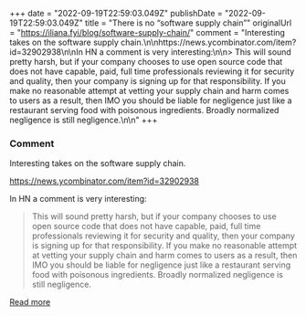 +++
date = "2022-09-19T22:59:03.049Z"
publishDate = "2022-09-19T22:59:03.049Z"
title = "There is no “software supply chain”"
originalUrl = "https://iliana.fyi/blog/software-supply-chain/"
comment = "Interesting takes on the software supply chain.\n\nhttps://news.ycombinator.com/item?id=32902938\n\nIn HN a comment is very interesting:\n\n> This will sound pretty harsh, but if your company chooses to use open source code that does not have capable, paid, full time professionals reviewing it for security and quality, then your company is signing up for that responsibility. If you make no reasonable attempt at vetting your supply chain and harm comes to users as a result, then IMO you should be liable for negligence just like a restaurant serving food with poisonous ingredients. Broadly normalized negligence is still negligence.\n\n"
+++

### Comment

Interesting takes on the software supply chain.

https://news.ycombinator.com/item?id=32902938

In HN a comment is very interesting:

> This will sound pretty harsh, but if your company chooses to use open source code that does not have capable, paid, full time professionals reviewing it for security and quality, then your company is signing up for that responsibility. If you make no reasonable attempt at vetting your supply chain and harm comes to users as a result, then IMO you should be liable for negligence just like a restaurant serving food with poisonous ingredients. Broadly normalized negligence is still negligence.



[Read more](https://iliana.fyi/blog/software-supply-chain/)
